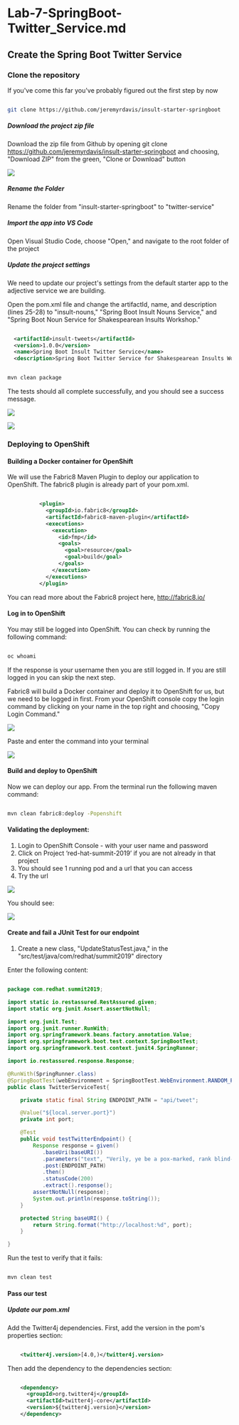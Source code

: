 # Lab-7-SpringBoot-Twitter_Service.md

## Create the Spring Boot Twitter Service  

###  Clone the repository 

If you've come this far you've probably figured out the first step by now

```bash

git clone https://github.com/jeremyrdavis/insult-starter-springboot

```

##### Download the project zip file

Download the zip file from Github by opening git clone https://github.com/jeremyrdavis/insult-starter-springboot
and choosing, "Download ZIP" from the green, "Clone or Download" button

![](./images/4-1/github-download_zip.png)  

##### Rename the Folder
Rename the folder from "insult-starter-springboot" to "twitter-service"

##### Import the app into VS Code

Open Visual Studio Code, choose "Open," and navigate to the root folder of the project

##### Update the project settings

We need to update our project's settings from the default starter app to the adjective service we are building.

Open the pom.xml file and change the artifactId, name, and description (lines 25-28) to 
"insult-nouns," "Spring Boot Insult Nouns Service," and "Spring Boot Noun Service for Shakespearean Insults Workshop."

```xml

  <artifactId>insult-tweets</artifactId>
  <version>1.0.0</version>
  <name>Spring Boot Insult Twitter Service</name>
  <description>Spring Boot Twitter Service for Shakespearean Insults Workshop</description>

```

```bash

mvn clean package

```
The tests should all complete successfully, and you should see a success message.

![](./images/4-1/vscode-01-clean_package.png)  

![](./images/4-1/vscode-02-build_success.png)  

### Deploying to OpenShift  

#### Building a Docker container for OpenShift

We will use the Fabric8 Maven Plugin to deploy our application to OpenShift.  The fabric8 plugin is already part of your pom.xml.

```xml

          <plugin>
            <groupId>io.fabric8</groupId>
            <artifactId>fabric8-maven-plugin</artifactId>
            <executions>
              <execution>
                <id>fmp</id>
                <goals>
                  <goal>resource</goal>
                  <goal>build</goal>
                </goals>
              </execution>
            </executions>
          </plugin>

```

You can read more about the Fabric8 project here, http://fabric8.io/

#### Log in to OpenShift

You may still be logged into OpenShift.  You can check by running the following command:

```bash

oc whoami

```

If the response is your username then you are still logged in.  If you are still logged in you can skip the next step.

Fabric8 will build a Docker container and deploy it to OpenShift for us, but we need to be logged in first.  From your OpenShift console copy the login command by clicking on your name in the top right and choosing, "Copy Login Command."

![](./images/4-1/04-copy_login_command.png)  

Paste and enter the command into your terminal

![](./images/4-1/vscode-03-login.png)  


#### Build and deploy to OpenShift

Now we can deploy our app.  From the terminal run the following maven command:

```bash

mvn clean fabric8:deploy -Popenshift  

```

#### Validating the deployment:  

1. Login to OpenShift Console - with your user name and password
2. Click on Project ‘red-hat-summit-2019’ if you are not already in that project
3. You should see 1 running pod and a url that you can access
4. Try the url


![](./images/4-1/05-initial_deploy.png)  


You should see:


![](./images/4-1/06-greeting_service.png)  


#### Create and fail a JUnit Test for our endpoint

1. Create a new class, "UpdateStatusTest.java," in the "src/test/java/com/redhat/summit2019" directory

Enter the following content:

```java

package com.redhat.summit2019;

import static io.restassured.RestAssured.given;
import static org.junit.Assert.assertNotNull;

import org.junit.Test;
import org.junit.runner.RunWith;
import org.springframework.beans.factory.annotation.Value;
import org.springframework.boot.test.context.SpringBootTest;
import org.springframework.test.context.junit4.SpringRunner;

import io.restassured.response.Response;

@RunWith(SpringRunner.class)
@SpringBootTest(webEnvironment = SpringBootTest.WebEnvironment.RANDOM_PORT)
public class TwitterServiceTest{

    private static final String ENDPOINT_PATH = "api/tweet";

    @Value("${local.server.port}")
    private int port;

    @Test
    public void testTwitterEndpoint() {
        Response response = given()
           .baseUri(baseURI())
           .parameters("text", "Verily, ye be a pox-marked, rank blind-worm!")
           .post(ENDPOINT_PATH)
           .then()
           .statusCode(200)
           .extract().response();
        assertNotNull(response);
        System.out.println(response.toString());
    }

    protected String baseURI() {
        return String.format("http://localhost:%d", port);
    }

}

```

Run the test to verify that it fails:

```bash

mvn clean test

```

#### Pass our test

##### Update our pom.xml

Add the Twitter4j dependencies.  First, add the version in the pom's properties section:

```xml

    <twitter4j.version>[4.0,)</twitter4j.version>

```

Then add the dependency to the dependencies section:

```xml

    <dependency>
      <groupId>org.twitter4j</groupId>
      <artifactId>twitter4j-core</artifactId>
      <version>${twitter4j.version}</version>
    </dependency>

```